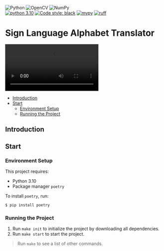 ![Python](https://img.shields.io/badge/python-3670A0?style=for-the-badge&logo=python&logoColor=ffdd54) 
![OpenCV](https://img.shields.io/badge/opencv-%23white.svg?style=for-the-badge&logo=opencv&logoColor=white)
![NumPy](https://img.shields.io/badge/numpy-%23013243.svg?style=for-the-badge&logo=numpy&logoColor=white)  
[![python 3.10](https://img.shields.io/badge/Python-3.10-3776AB.svg?style=flat&logo=python&logoColor=white)](https://www.python.org)
[![Code style: black](https://img.shields.io/badge/code%20style-black-000000.svg)](https://github.com/psf/black)
[![mypy](https://img.shields.io/badge/type_checker-mypy-teal.svg)](http://mypy-lang.org/)
[![ruff](https://img.shields.io/badge/linter-ruff-red.svg)](http://mypy-lang.org/)


# Sign Language Alphabet Translator  <!-- omit from toc -->

<video src='docs/demo.mp4'/></video>

- [Introduction](#introduction)
- [Start](#start)
  - [Environment Setup](#environment-setup)
  - [Running the Project](#running-the-project)

## Introduction


## Start

### Environment Setup

This project requires:
- Python 3.10
- Package manager `poetry`

To install `poetry`, run:

```sh
$ pip install poetry
```

### Running the Project

1. Run `make init` to initialize the project by downloading all dependencies.
2. Run `make start` to start the project.

> Run `make` to see a list of other commands.
